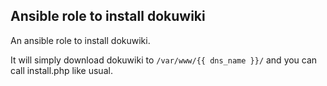  Ansible role to install dokuwiki
---------------------------------
An ansible role to install dokuwiki.

It will simply download dokuwiki to ``/var/www/{{ dns_name }}/`` and you can call install.php like usual.

